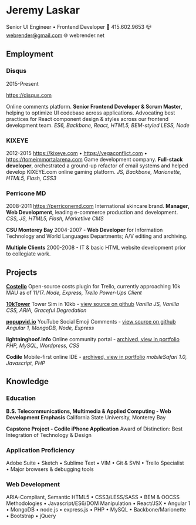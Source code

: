 Jeremy Laskar
=============
Senior UI Engineer • Frontend Developer
📱 415.602.9653
📪 webrender@gmail.com
🌐 webrender.net

Employment
----------
### Disqus
2015-Present

https://disqus.com

Online comments platform. __Senior Frontend Developer & Scrum Master__, helping to optimize UI codebase across applications. Advocating best practices for React component design & styles across our frontend development team.
_ES6, Backbone, React, HTML5, BEM-styled LESS, Node_

### KIXEYE
2012-2015
https://kixeye.com • https://vegaconflict.com • https://tomeimmortalarena.com
Game development company. __Full-stack developer__, orchestrated a ground-up refactor of email systems and helped develop KIXEYE.com online gaming platform.
_JS, Backbone, Marionette, HTML5, Flash, CSS3_

### Perricone MD
2008-2011
https://perriconemd.com
International skincare brand. __Manager, Web Development__, leading e-commerce production and development.
_CSS, JS, HTML5, Flash, Marketlive CMS_

__CSU Monterey Bay__
2004-2007 - __Web Developer__ for Information Technology and World Languages Departments; A/V editing and archiving.

__Multiple Clients__
2000-2008 - IT & basic HTML website development prior to collegiate work.

Projects
--------
__[Costello](https://info.trello.com/power-ups/costello)__
Open-source costs plugin for Trello, currently approaching 10k MAU as of 11/17.
_Node, Express, Trello Power-Ups Client_

__[10kTower](https://10ktower.webrender.net)__
Tower Sim in 10kb - [view source on github](https://github.com/webrender/10ktower)
_Vanilla JS, Vanilla CSS, ARIA, Graceful Degredation_

__[popupvid.io](https://popupvid.io)__
YouTube Social Emoji Comments - [view source on github](https://github.com/webrender/popupvid.io)
_Angular 1, MongoDB, Node, Express_

__lightninghoof.info__
Online community portal - [archived, view in portfolio](https://webrender.github.io/2011/01/01/wow-community-websites-source-code-available-upon.html)
_PHP, MySQL, Wordpress, CSS_

__Codile__
Mobile-first online IDE - [archived, view in portfolio](https://webrender.github.io/2008/07/01/codile-mobile-ide-source-code-available-upon.html)
_mobileSafari 1.0, Javascript, PHP_

Knowledge
---------
### Education
__B.S. Telecommunications, Multimedia & Applied Computing - Web Development Emphasis__
California State University, Monterey Bay

__Capstone Project - Codile iPhone Application__
Award of Distinction: Best Integration of Technology & Design

### Application Proficiency
Adobe Suite • Sketch • Sublime Text • VIM • Git & SVN • Trello Specialist • Major browsers & debugging tools

### Web Development
ARIA-Compliant, Semantic HTML5 • CSS3/LESS/SASS • BEM & OOCSS Methodologies • Javascript/ES6/DOM Manipulation • React/JSX • Angular 1 • MongoDB • node.js • express.js • PHP • MySQL • Backbone/Marionette • Bootstrap • jQuery
